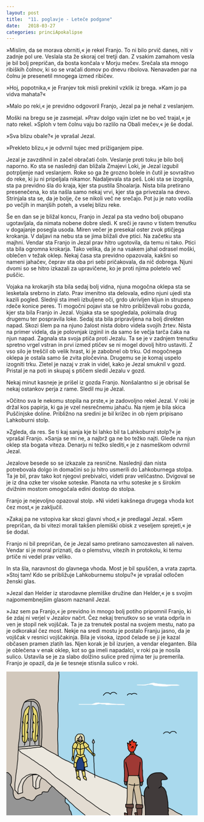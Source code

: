 ```yaml
---
layout: post
title:  "11. poglavje - Leteče podgane"
date:   2018-03-27
categories: princiApokalipse
---
```

»Mislim, da se morava obrniti,« je rekel Franjo. To ni bilo prvič danes, niti v zadnje pol ure. Veslala sta že skoraj cel tretji dan. Z vsakim zamahom vesla je bil bolj prepričan, da bosta končala v Morju mečev. Srečala sta mnogo ribiških čolnov, ki so se vračali domov po dnevu ribolova. Nenavaden par na čolnu je presenetil mnogega izmed ribičev.

»Hoj, popotnika,« je Franjev tok misli prekinil vzklik iz brega. »Kam jo pa vidva mahata?«

»Malo po reki,« je previdno odgovoril Franjo, Jezal pa je nehal z veslanjem.

Moški na bregu se je zasmejal. »Prav dolgo vajin izlet ne bo več trajal,« je nato rekel. »Sploh v tem čolnu vaju bo razlilo na Obali mečev,« je še dodal.

»Sva blizu obale?« je vprašal Jezal.

»Prekleto blizu,« je odvrnil tujec med prižiganjem pipe.

Jezal je zavzdihnil in začel obračati čoln. Veslanje proti toku je bilo bolj naporno. Ko sta se naslednji dan bližala Zmajevi Loki, je Jezal izgubil potrpljenje nad veslanjem. Roke so ga že grozno bolele in čutil je sovraštvo do reke, ki ju ni pripeljala nikamor. Nadaljevala sta peš. Loki sta se izognila, sta pa previdno šla do kraja, kjer sta pustila Shoalarja. Nista bila pretirano presenečena, ko sta našla samo nekaj vrvi, kjer sta ga privezala na drevo. Strinjala sta se, da je bolje, če se nikoli več ne srečajo. Pot ju je nato vodila po večjih in manjših poteh, a vselej blizu reke.

Še en dan se je bližal koncu, Franjo in Jezal pa sta vedno bolj obupano ugotavljala, da nimata nobene dobre sledi. K sreči je ravno v tistem trenutku v dogajanje posegla usoda. Miren večer je presekal oster zvok ptičjega krokanja. V daljavi na nebu sta se jima bližali dve ptici. Na začetku sta majhni. Vendar sta Franjo in Jezal prav hitro ugotovila, da temu ni tako. Ptici sta bila ogromna krokarja. Tako velika, da je na vsakem jahal odrasel moški, oblečen v težak oklep. Nekaj časa sta previdno opazovala, kakšni so nameni jahačev, čeprav sta oba pri sebi pričakovala, da nič dobrega. Njuni dvomi so se hitro izkazali za upravičene, ko je proti njima poletelo več puščic.

Vojaka na krokarjih sta bila sedaj bolj vidna, njuna mogočna oklepa sta se lesketala srebrno in zlato. Prav imenitno sta delovala, edino njuni ujedi sta kazili pogled. Slednji sta imeli izbuljene oči, grdo ukrivljen kljun in strupeno rdeče konice peres. Ti mogočni pojavi sta se hitro približevali robu gozda, kjer sta bila Franjo in Jezal. Vojaka sta se spogledala, pokimala drug drugemu ter pospravila loke. Sedaj sta bila pripravljena na bolj direkten napad. Skozi šlem pa na njuno žalost nista dobro videla svojih žrtev. Nista na primer videla, da je polovnjak izginil in da samo še večja tarča čaka na njun napad. Zagnala sta svoja ptiča proti Jezalu. Ta se je v zadnjem trenutku spretno vrgel vstran in prvi izmed ptičev se ni mogel dovolj hitro ustaviti. Z vso silo je treščil ob velik hrast, ki je zabobnel ob trku. Od mogočnega oklepa je ostala samo še zvita pločevina. Drugemu se je komaj uspelo izogniti trku. Zletel je nazaj v zrak in videl, kako je Jezal smuknil v gozd. Pristal je na poti in skupaj s ptičem sledil Jezalu v gozd.

Nekaj minut kasneje je prišel iz gozda Franjo. Nonšalantno si je obrisal še nekaj ostankov perja z rame. Sledil mu je Jezal.

»Očitno sva le nekomu stopila na prste,« je zadovoljno rekel Jezal. V roki je držal kos papirja, ki ga je vzel nesrečnemu jahaču. Na njem je bila skica Puščinjske doline. Približno na sredini je bil križec in ob njem pripisano Lahkoburni stolp.

»Zgleda, da res. Se ti kaj sanja kje bi lahko bil ta Lahkoburni stolp?« je vprašal Franjo.
»Sanja se mi ne, a najbrž ga ne bo težko najti. Glede na njun oklep sta bogata viteza. Denarju ni težko slediti,« je z nasmeškom odvrnil Jezal.

Jezalove besede so se izkazale za resnične. Naslednji dan nista potrebovala dolgo in domačini so ju hitro usmerili do Lahkoburnega stolpa. Ta je bil, prav tako kot njegovi prebivalci, videti prav veličastno. Dvigoval se je iz dna ozke ter visoke soteske. Planota na vrhu soteske je s širokim dvižnim mostom omogočala edini dostop do stolpa.

Franjo je nejevoljno opazoval stolp. »Ni videti kakšnega drugega vhoda kot čez most,« je zaključil.

»Zakaj pa ne vstopiva kar skozi glavni vhod,« je predlagal Jezal. »Sem prepričan, da bi vitezi morali takšen plemiški obisk z veseljem sprejeti,« je še dodal.

Franjo ni bil prepričan, če je Jezal samo pretirano samozavesten ali naiven. Vendar si je moral priznati, da o plemstvu, vitezih in protokolu, ki temu prtiče ni vedel prav veliko.

In sta šla, naravnost do glavnega vhoda. Most je bil spuščen, a vrata zaprta. »Stoj tam! Kdo se približuje Lahkoburnemu stolpu?« je vprašal odločen ženski glas.

»Jezal dan Helder iz starodavne plemiške družine dan Helder,« je s svojim najpomembnejšim glasom naznanil Jezal.

»Jaz sem pa Franjo,« je previdno in mnogo bolj potiho pripomnil Franjo, ki še zdaj ni verjel v Jezalov načrt. Čez nekaj trenutkov so se vrata odprla in ven je stopil nek vojščak. Ta je za trenutek postal na svojem mestu, nato pa je odkorakal čez most. Nekje na sredi mostu je postalo Franju jasno, da je vojščak v resnici vojščakinja. Bila je visoka, izpod čelade se ji je kazal občasen pramen zlatih las. Njen korak je bil izurjen, a vendar eleganten. Bila je oblečena v enak oklep, kot so ga imeli napadalci, v roki pa je nosila sulico. Ustavila se je za slabo dolžino sulice pred njima ter ju premerila. Franjo je opazil, da je še tesneje stisnila sulico v roki.

![2018-03-27-pa11-letece-podgane.jpg](/assets/ilustracije/princiApokalipse/2018-03-27-pa11-letece-podgane.jpg)
